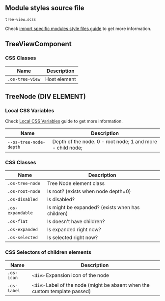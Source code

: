## Module styles source file

`tree-view.scss`

Check [import specific modules style files guide](https://github.com/dreyliky/ngx-os/blob/master/src/app/library/docs/guides/import-specific-modules-style-files.md)
to get more information.

## TreeViewComponent

### CSS Classes

| Name                            | Description                                         |
| ------------------------------- | --------------------------------------------------- |
| `.os-tree-view`                 | Host element                                        |

## TreeNode (DIV ELEMENT)

### Local CSS Variables

Check [Local CSS Variables](https://github.com/dreyliky/ngx-os/blob/master/src/app/library/docs/guides/local-css-variables.md) guide to get more information.

| Name                            | Description                                                             |
| ------------------------------- | ----------------------------------------------------------------------- |
| `--os-tree-node-depth`          | Depth of the node. 0 - root node; 1 and more - child node;              |

### CSS Classes

| Name                            | Description                                         |
| ------------------------------- | --------------------------------------------------- |
| `.os-tree-node`                 | Tree Node element class                             |
| `.os-root-node`                 | Is root? (exists when node depth=0)                 |
| `.os-disabled`                  | Is disabled?                                        |
| `.os-expandable`                | Is might be expanded? (exists when has children)    |
| `.os-flat`                      | Is doesn't have children?                           |
| `.os-expanded`                  | Is expanded right now?                              |
| `.os-selected`                  | Is selected right now?                              |

### CSS Selectors of children elements

| Name                            | Description                                                                 |
| ------------------------------- | --------------------------------------------------------------------------- |
| `.os-icon`                      | `<div>` Expansion icon of the node                                          |
| `.os-label`                     | `<div>` Label of the node (might be absent when the custom template passed) |
